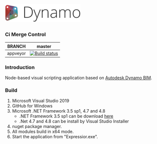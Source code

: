 ![image](./src/DynamoCoreWpf/UI/Images/StartPage/dynamo-logo.png) 
====================================
### Ci Merge Control
|BRANCH|master|
|:--------:|:----------:|
|appveyor|[![Build status](https://ci.appveyor.com/api/projects/status/ke5nv5l0d33w5tl2?svg=true)](https://ci.appveyor.com/project/jiafeng5513/expressior)

### Introduction
Node-based visual scripting application based on [Autodesk Dynamo BIM](https://github.com/DynamoDS/Dynamo).

### Build
1. Microsoft Visual Studio 2019<br>
2. GitHub for Windows<br>
3. Microsoft .NET Framework 3.5 sp1, 4.7 and 4.8<br>
    * .NET Framework 3.5 sp1 can be download [here](https://www.microsoft.com/en-us/download/details.aspx?id=22)
    * .Net 4.7 and 4.8 can be install by Visual Studio Installer
4. nuget package manager.<br>
4. All modules build in x64 mode.<br>
5. Start the application from "Expressior.exe".<br> 